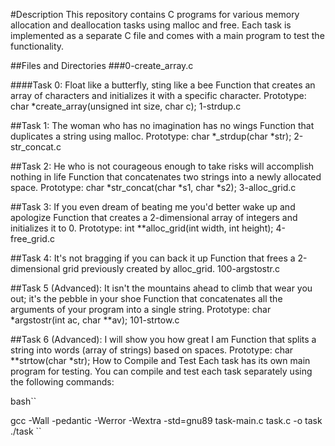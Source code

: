#Description
This repository contains C programs for various memory allocation and deallocation tasks using malloc and free. Each task is implemented as a separate C file and comes with a main program to test the functionality.

##Files and Directories
###0-create_array.c

####Task 0: Float like a butterfly, sting like a bee
Function that creates an array of characters and initializes it with a specific character.
Prototype: char *create_array(unsigned int size, char c);
1-strdup.c

##Task 1: The woman who has no imagination has no wings
Function that duplicates a string using malloc.
Prototype: char *_strdup(char *str);
2-str_concat.c

##Task 2: He who is not courageous enough to take risks will accomplish nothing in life
Function that concatenates two strings into a newly allocated space.
Prototype: char *str_concat(char *s1, char *s2);
3-alloc_grid.c

##Task 3: If you even dream of beating me you'd better wake up and apologize
Function that creates a 2-dimensional array of integers and initializes it to 0.
Prototype: int **alloc_grid(int width, int height);
4-free_grid.c

##Task 4: It's not bragging if you can back it up
Function that frees a 2-dimensional grid previously created by alloc_grid.
100-argstostr.c

##Task 5 (Advanced): It isn't the mountains ahead to climb that wear you out; it's the pebble in your shoe
Function that concatenates all the arguments of your program into a single string.
Prototype: char *argstostr(int ac, char **av);
101-strtow.c

##Task 6 (Advanced): I will show you how great I am
Function that splits a string into words (array of strings) based on spaces.
Prototype: char **strtow(char *str);
How to Compile and Test
Each task has its own main program for testing. You can compile and test each task separately using the following commands:

bash``

gcc -Wall -pedantic -Werror -Wextra -std=gnu89 task-main.c task.c -o task
./task
``


